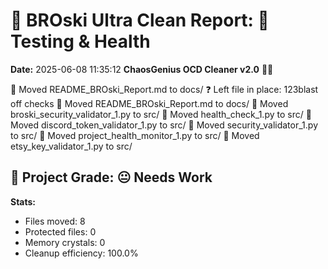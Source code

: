 # 🧹 BROski Ultra Clean Report: 🧪 Testing & Health
**Date:** 2025-06-08 11:35:12
**ChaosGenius OCD Cleaner v2.0** 🧠💜

📁 Moved README_BROski_Report.md to docs/
❓ Left file in place: 123blast off checks
📁 Moved README_BROski_Report.md to docs/
📁 Moved broski_security_validator_1.py to src/
📁 Moved health_check_1.py to src/
📁 Moved discord_token_validator_1.py to src/
📁 Moved security_validator_1.py to src/
📁 Moved project_health_monitor_1.py to src/
📁 Moved etsy_key_validator_1.py to src/

## 🧠 Project Grade: 😐 Needs Work
**Stats:**
- Files moved: 8
- Protected files: 0
- Memory crystals: 0
- Cleanup efficiency: 100.0%